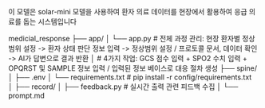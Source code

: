 이 모델은 solar-mini 모델을 사용하여 환자 의료 데이터를 현장에서 활용하여 응급 의료를 돕는 시스템입니다

medicial_response
├── app/
│   └── app.py			# 전체 과정 관리: 현장 환자별 정상범위 설정 -> 환자 상태 판단 정보 입력 -> 정상범위 설정 / 프로토콜 문서, 데이터 확인 -> AI가 답변으로 결과 반환
│						# 4가지 작업: GCS 점수 입력 + SPO2 수치 입력 + OPQRST 및 SAMPLE 정보 입력 / 입력된 정보 베이스로 대응 절차 생성
├── spine/
│   ├── .env
│   └── requirements.txt              # pip install -r config/requirements.txt        
│
├── record/
│   ├── feedback.py                   # 실시간 출력 관련 피드백 수집
│   └── prompt.md
